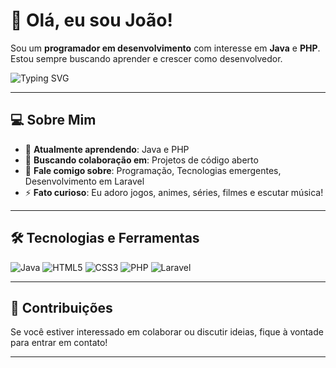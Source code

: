 # 👋 Olá, eu sou João!

Sou um **programador em desenvolvimento** com interesse em **Java** e **PHP**. Estou sempre buscando aprender e crescer como desenvolvedor.

![Typing SVG](https://readme-typing-svg.herokuapp.com?color=36BCF7&size=24&center=true&vCenter=true&width=500&lines=Programador+em+Desenvolvimento;Amante+de+Tecnologia;Sempre+aprendendo+coisas+novas!)

---

## 💻 Sobre Mim

- 🌱 **Atualmente aprendendo**: Java e PHP
- 👯 **Buscando colaboração em**: Projetos de código aberto
- 💬 **Fale comigo sobre**: Programação, Tecnologias emergentes, Desenvolvimento em Laravel
- ⚡ **Fato curioso**: Eu adoro jogos, animes, séries, filmes e escutar música!

---

## 🛠️ Tecnologias e Ferramentas

![Java](https://img.shields.io/badge/Java-007396?style=flat&logo=java&logoColor=white) ![HTML5](https://img.shields.io/badge/HTML5-E34F26?style=flat&logo=html5&logoColor=white) ![CSS3](https://img.shields.io/badge/CSS3-1572B6?style=flat&logo=css3&logoColor=white) ![PHP](https://img.shields.io/badge/PHP-777BB4?style=flat&logo=php&logoColor=white) ![Laravel](https://img.shields.io/badge/Laravel-FF2D20?style=flat&logo=laravel&logoColor=white)

---

## 🎉 Contribuições

Se você estiver interessado em colaborar ou discutir ideias, fique à vontade para entrar em contato!

---
